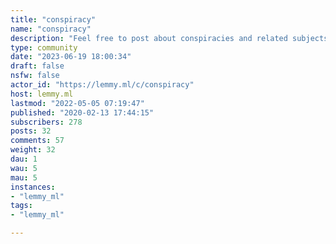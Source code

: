 ```yaml
---
title: "conspiracy" 
name: "conspiracy"
description: "Feel free to post about conspiracies and related subjects, eg: corruption, artificial narratives, propaganda, etc.. Matrix/Element room: https://matrix.to/#/!gbegunGWczsraIIElI:matrix.org?via=matrix.org&nbsp;"
type: community
date: "2023-06-19 18:00:34"
draft: false
nsfw: false
actor_id: "https://lemmy.ml/c/conspiracy"
host: lemmy.ml
lastmod: "2022-05-05 07:19:47"
published: "2020-02-13 17:44:15"
subscribers: 278
posts: 32
comments: 57
weight: 32
dau: 1
wau: 5
mau: 5
instances:
- "lemmy_ml"
tags: 
- "lemmy_ml"

---
```

